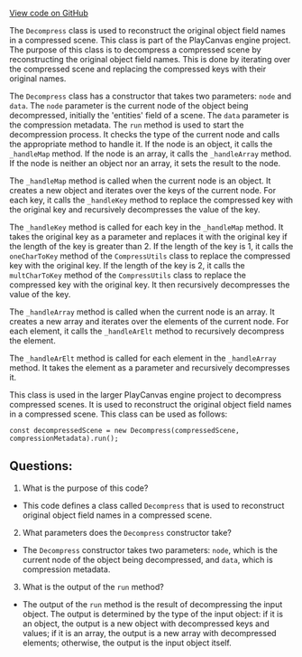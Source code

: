 [View code on GitHub](https://github.com/playcanvas/engine/src/scene/compress/decompress.js)

The `Decompress` class is used to reconstruct the original object field names in a compressed scene. This class is part of the PlayCanvas engine project. The purpose of this class is to decompress a compressed scene by reconstructing the original object field names. This is done by iterating over the compressed scene and replacing the compressed keys with their original names.

The `Decompress` class has a constructor that takes two parameters: `node` and `data`. The `node` parameter is the current node of the object being decompressed, initially the 'entities' field of a scene. The `data` parameter is the compression metadata. The `run` method is used to start the decompression process. It checks the type of the current node and calls the appropriate method to handle it. If the node is an object, it calls the `_handleMap` method. If the node is an array, it calls the `_handleArray` method. If the node is neither an object nor an array, it sets the result to the node.

The `_handleMap` method is called when the current node is an object. It creates a new object and iterates over the keys of the current node. For each key, it calls the `_handleKey` method to replace the compressed key with the original key and recursively decompresses the value of the key.

The `_handleKey` method is called for each key in the `_handleMap` method. It takes the original key as a parameter and replaces it with the original key if the length of the key is greater than 2. If the length of the key is 1, it calls the `oneCharToKey` method of the `CompressUtils` class to replace the compressed key with the original key. If the length of the key is 2, it calls the `multCharToKey` method of the `CompressUtils` class to replace the compressed key with the original key. It then recursively decompresses the value of the key.

The `_handleArray` method is called when the current node is an array. It creates a new array and iterates over the elements of the current node. For each element, it calls the `_handleArElt` method to recursively decompress the element.

The `_handleArElt` method is called for each element in the `_handleArray` method. It takes the element as a parameter and recursively decompresses it.

This class is used in the larger PlayCanvas engine project to decompress compressed scenes. It is used to reconstruct the original object field names in a compressed scene. This class can be used as follows:

```
const decompressedScene = new Decompress(compressedScene, compressionMetadata).run();
```
## Questions: 
 1. What is the purpose of this code?
- This code defines a class called `Decompress` that is used to reconstruct original object field names in a compressed scene.

2. What parameters does the `Decompress` constructor take?
- The `Decompress` constructor takes two parameters: `node`, which is the current node of the object being decompressed, and `data`, which is compression metadata.

3. What is the output of the `run` method?
- The output of the `run` method is the result of decompressing the input object. The output is determined by the type of the input object: if it is an object, the output is a new object with decompressed keys and values; if it is an array, the output is a new array with decompressed elements; otherwise, the output is the input object itself.